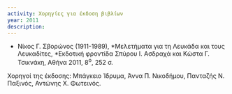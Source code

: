 ```yaml
---
activity: Χορηγίες για έκδοση βιβλίων
year: 2011
description: 
---
```


- Νίκος Γ. Σβορώνος \(1911-1989\), *Μελετήματα για τη Λευκάδα και τους Λευκαδίτες, *Εκδοτική φροντίδα Σπύρου Ι. Ασδραχά και Κώστα Γ. Τσικνάκη, Αθήνα 2011, 8<sup>ο</sup>, 252 σ.

Χορηγοί της έκδοσης: Μπάγκειο Ίδρυμα, Άννα Π. Νικοδήμου, Πανταζής Ν. Παξινός, Αντώνης Χ. Φωτεινός.

